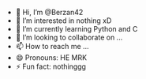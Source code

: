 - 👋 Hi, I’m @Berzan42
- 👀 I’m interested in nothing xD
- 🌱 I’m currently learning Python and C
- 💞️ I’m looking to collaborate on ...
- 📫 How to reach me ...
- 😄 Pronouns: HE MRK
- ⚡ Fun fact: nothinggg

<!---
Berzan42/Berzan42 is a ✨ special ✨ repository because its `README.md` (this file) appears on your GitHub profile.
You can click the Preview link to take a look at your changes.
--->

